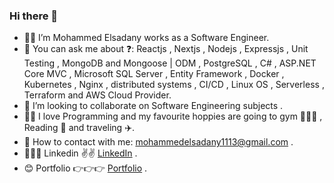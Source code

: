 ### Hi there 👋

- 🧑‍🦰 I’m Mohammed Elsadany works as a Software Engineer.
- 💬 You can ask me about ❓: Reactjs , Nextjs , Nodejs , Expressjs , Unit Testing , MongoDB and Mongoose | ODM , PostgreSQL , C# , ASP.NET Core MVC , Microsoft SQL Server , Entity Framework , Docker , Kubernetes , Nginx , distributed systems , CI/CD , Linux OS , Serverless , Terraform and AWS Cloud Provider.
- 👯 I’m looking to collaborate on Software Engineering subjects .
- 👨‍💻 I love Programming and my favourite hoppies are going to gym 🏋🏻‍♂️ , Reading 📘 and traveling ✈️.
- 📧 How to contact with  me: mohammedelsadany1113@gmail.com .
- 👨🏻‍🎓 Linkedin  ✌️✌️   [LinkedIn](https://www.linkedin.com/in/mohamed-elsadany-5ab427203) .
- 😊 Portfolio 👉👉👉 [Portfolio](https://elsadany.herokuapp.com) .

